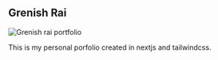 ## Grenish Rai

![Grenish rai portfolio](https://github.com/user-attachments/assets/75b229a5-72df-45cb-b57b-02bfea276872)

This is my personal porfolio created in nextjs and tailwindcss.
